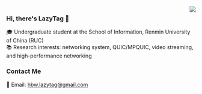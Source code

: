 <img align="right" src="https://github-readme-stats.vercel.app/api?username=Lazy-Tag&show_icons=true&icon_color=CE1D2D&text_color=718096&bg_color=ffffff&hide_title=true" />

### Hi, there's LazyTag 👋

🎓 Undergraduate student at the School of Information, Renmin University of China (RUC)  
📚 Research interests: networking system, QUIC/MPQUIC, video streaming, and high-performance networking

### Contact Me
📮 Email: hbw.lazytag@gmail.com
